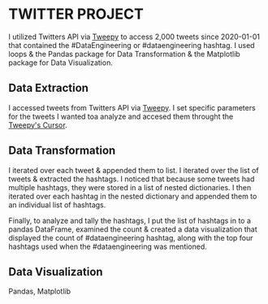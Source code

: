 # TWITTER PROJECT 

I utilized Twitters API via [Tweepy](https://www.tweepy.org/) to access 2,000 tweets since 2020-01-01 that contained the #DataEngineering or #dataengineering hashtag.  I used loops & the Pandas package for Data Transformation & the Matplotlib package for Data Visualization.

## Data Extraction
I accessed tweets from Twitters API via [Tweepy](https://www.tweepy.org/). I set specific parameters for the tweets I wanted toa analyze and accesed them throught the [Tweepy's Cursor](https://docs.tweepy.org/en/v3.10.0/cursor_tutorial.html).

## Data Transformation 
I iterated over each tweet & appended them to list. I iterated over the list of tweets & extracted the hashtags. I noticed that because some tweets had multiple hashtags, they were stored in a list of nested dictionaries. I then iterated over each hashtag in the nested dictionary and appended them to an individual list of hashtags.

Finally, to analyze and tally the hashtags, I put the list of hashtags in to a pandas DataFrame, examined the count & created a data visualization that displayed the count of #dataengineering hashtag, along with the top four hashtags used when the #dataengineering was mentioned.

## Data Visualization
Pandas, Matplotlib


